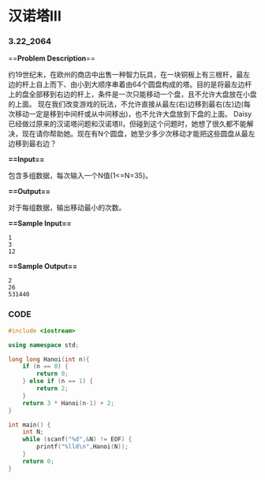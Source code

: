 # 汉诺塔III

### 3.22_2064

==**Problem Description**==

约19世纪末，在欧州的商店中出售一种智力玩具，在一块铜板上有三根杆，最左边的杆上自上而下、由小到大顺序串着由64个圆盘构成的塔。目的是将最左边杆上的盘全部移到右边的杆上，条件是一次只能移动一个盘，且不允许大盘放在小盘的上面。
现在我们改变游戏的玩法，不允许直接从最左(右)边移到最右(左)边(每次移动一定是移到中间杆或从中间移出)，也不允许大盘放到下盘的上面。
Daisy已经做过原来的汉诺塔问题和汉诺塔II，但碰到这个问题时，她想了很久都不能解决，现在请你帮助她。现在有N个圆盘，她至少多少次移动才能把这些圆盘从最左边移到最右边？

**==Input==**

包含多组数据，每次输入一个N值(1<=N=35)。

**==Output==**

对于每组数据，输出移动最小的次数。

**==Sample Input==**

```
1
3
12
```

**==Sample Output==**

```
2
26
531440
```



### CODE

```cpp
#include <iostream>

using namespace std;

long long Hanoi(int n){
    if (n == 0) {
        return 0;
    } else if (n == 1) {
        return 2;
    }
    return 3 * Hanoi(n-1) + 2;
}

int main() {
    int N;
    while (scanf("%d",&N) != EOF) {
        printf("%lld\n",Hanoi(N));
    }
    return 0;
}
```

